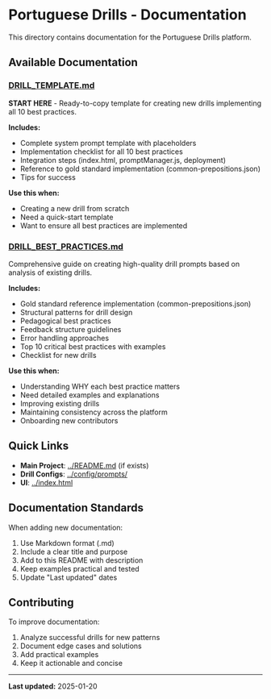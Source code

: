 # Portuguese Drills - Documentation

This directory contains documentation for the Portuguese Drills platform.

## Available Documentation

### [DRILL_TEMPLATE.md](./DRILL_TEMPLATE.md)
**START HERE** - Ready-to-copy template for creating new drills implementing all 10 best practices.

**Includes:**
- Complete system prompt template with placeholders
- Implementation checklist for all 10 best practices
- Integration steps (index.html, promptManager.js, deployment)
- Reference to gold standard implementation (common-prepositions.json)
- Tips for success

**Use this when:**
- Creating a new drill from scratch
- Need a quick-start template
- Want to ensure all best practices are implemented

### [DRILL_BEST_PRACTICES.md](./DRILL_BEST_PRACTICES.md)
Comprehensive guide on creating high-quality drill prompts based on analysis of existing drills.

**Includes:**
- Gold standard reference implementation (common-prepositions.json)
- Structural patterns for drill design
- Pedagogical best practices
- Feedback structure guidelines
- Error handling approaches
- Top 10 critical best practices with examples
- Checklist for new drills

**Use this when:**
- Understanding WHY each best practice matters
- Need detailed examples and explanations
- Improving existing drills
- Maintaining consistency across the platform
- Onboarding new contributors

## Quick Links

- **Main Project**: [../README.md](../README.md) (if exists)
- **Drill Configs**: [../config/prompts/](../config/prompts/)
- **UI**: [../index.html](../index.html)

## Documentation Standards

When adding new documentation:
1. Use Markdown format (.md)
2. Include a clear title and purpose
3. Add to this README with description
4. Keep examples practical and tested
5. Update "Last updated" dates

## Contributing

To improve documentation:
1. Analyze successful drills for new patterns
2. Document edge cases and solutions
3. Add practical examples
4. Keep it actionable and concise

---

**Last updated:** 2025-01-20
